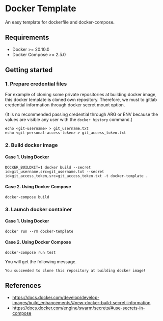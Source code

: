 # Docker Template
An easy template for dockerfile and docker-compose.


## Requirements
* Docker >= 20.10.0
* Docker Compose >= 2.5.0


## Getting started
### 1. Prepare credential files
For example of cloning some private repositories at building docker image, this docker template is cloned own repository.
Therefore, we must to gitlab credential information through docker secret mount option.

(It is no recommended passing credential through ARG or ENV because the values are visible any user with the `docker history` command.)

```console
echo <git-username> > git_username.txt
echo <git-personal-access-token> > git_access_token.txt
```

### 2. Build docker image
#### Case 1. Using Docker
```console
DOCKER_BUILDKIT=1 docker build --secret id=git_username,src=git_username.txt --secret id=git_access_token,src=git_access_token.txt -t docker-template .
```

#### Case 2. Using Docker Compose
```console
docker-compose build
```


### 3. Launch docker container
#### Case 1. Using Docker

```console
docker run --rm docker-template
```

#### Case 2. Using Docker Compose
```console
docker-compose run test
```

You will get the following message.

```
You succeeded to clone this repository at building docker image!
```


## References
* https://docs.docker.com/develop/develop-images/build_enhancements/#new-docker-build-secret-information
* https://docs.docker.com/engine/swarm/secrets/#use-secrets-in-compose
